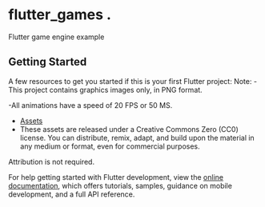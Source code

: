 # flutter_games .

Flutter game engine example 

## Getting Started



A few resources to get you started if this is your first Flutter project:
Note:
-This project contains graphics images only, in PNG format.

-All animations have a speed of 20 FPS or 50 MS.
- [Assets](https://pixelfrog-assets.itch.io/pixel-adventure-1)
- These assets are released under a Creative Commons Zero (CC0) license. You can distribute, remix, adapt, and build upon the material in any medium or format, even for commercial purposes.

Attribution is not required.


For help getting started with Flutter development, view the
[online documentation](https://docs.flutter.dev/), which offers tutorials,
samples, guidance on mobile development, and a full API reference.
